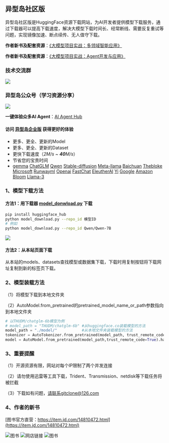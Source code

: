 ## 异型岛社区版

异型岛社区版是HuggingFace资源下载网站，为AI开发者提供模型下载服务，通过下载器可以提高下载速度，解决大模型下载时间长、经常断线、需要反复重试等问题，实现镜像加速、断点续传、无人值守下载。



**作者新书及配套资源**：[《大模型项目实战：多领域智能应用》](https://github.com/little51/llm-dev)

**作者新书及配套资源**：[《大模型项目实战：Agent开发与应用》](https://github.com/little51/agent-dev)

### 技术交流群

![](https://gitclone.com/download1/aliendao/aliendao1.jpg)

### 异型岛公众号（学习资源分享）

![](https://gitclone.com/download1/aliendao/weixin-aliendao.jpg)

**一键体验众多AI Agent**：[AI Agent Hub](https://gitclone.com/aiit/agenthub/)

#### 访问 [异型岛企业版](https://e.aliendao.cn) 获得更好的体验

- 更多、更全、更新的Model
- 更多、更全、更新的Dataset
- 更快下载速度（*2M/s ~ **40**M/s*）
- 节省您的宝贵时间
-  [gemma](https://e.aliendao.cn/models/alpindale) [ChatGLM](https://e.aliendao.cn/models/THUDM)  [Qwen](https://e.aliendao.cn/models/Qwen)  [Stable-diffusion](https://e.aliendao.cn/models/stabilityai)  [Meta-llama](https://e.aliendao.cn/models/NousResearch)  [Baichuan](https://e.aliendao.cn/models/baichuan-inc)  [Thebloke](https://e.aliendao.cn/models/TheBloke)  [Microsoft](https://e.aliendao.cn/models/microsoft)  [Runwayml](https://e.aliendao.cn/models/runwayml)  [Openai](https://e.aliendao.cn/models/openai)  [FastChat](https://e.aliendao.cn/models/lmsys)  [EleutherAI](https://e.aliendao.cn/models/EleutherAI)  [Yi](https://e.aliendao.cn/models/01-ai)  [Google](https://e.aliendao.cn/models/google)  [Amazon](https://e.aliendao.cn/models/amazon)  [Bloom](https://e.aliendao.cn/models/bigscience)  [Llama-3](https://e.aliendao.cn/models/NousResearch)

### 1、模型下载方法

#### 方法1：用下载器  [model_donwload.py](https://e.aliendao.cn/model_download.py) 下载

```bash
pip install huggingface_hub
python model_download.py --repo_id 模型ID
# 例如
python model_download.py --repo_id Qwen/Qwen-7B
```

![](https://gitclone.com/download1/aliendao/aliendao.gif)

#### 方法2：从本站页面下载

从本站的models、datasets查找模型或数据集下载，下载时用复制按钮将下载网址复制到新的标签页下载。

### 2、模型装载方法

（1）将模型下载到本地文件夹

（2）AutoModel.from_pretrained的pretrained_model_name_or_path参数指向到本地文件夹

```python
# 以THUDM/chatglm-6b模型为例
# model_path = "THUDM/chatglm-6b" #从huggingface.co装载模型的方法
model_path = "./model/"           #从本地文件夹装载模型的方法
tokenizer = AutoTokenizer.from_pretrained(model_path, trust_remote_code=True)
model = AutoModel.from_pretrained(model_path,trust_remote_code=True).half().cuda()
```

### 3、重要提醒

（1）开源资源有限，网站对每个IP限制了两个并发连接

（2）请勿使用迅雷等工具下载，Trident、Transmission、netdisk等下载任务将被拦截

（3）下载如有问题，请联系gitclone@126.com

### 4、作者的新书

[图书官方直营：https://item.jd.com/14810472.html](https://item.jd.com/14810472.html)

![图书](https://gitclone.com/download1/llm-dev/llm-dev.png) ![网店链接](https://gitclone.com/download1/llm-dev/qr-code.png) ![图书](https://gitclone.com/download1/ai-agent/agent-dev1.png) 